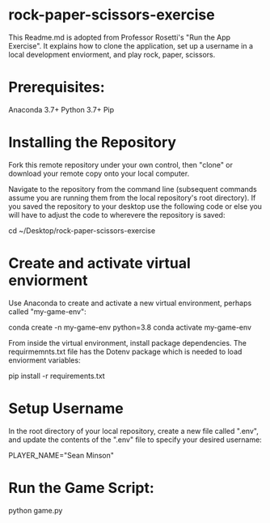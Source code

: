 # rock-paper-scissors-exercise
This Readme.md is adopted from Professor Rosetti's "Run the App Exercise". It explains how to clone the application, set up a username in a local development enviorment, and play rock, paper, scissors.  

# Prerequisites:
Anaconda 3.7+
Python 3.7+
Pip

# Installing the Repository
Fork this remote repository under your own control, then "clone" or download your remote copy onto your local computer.

Navigate to the repository from the command line (subsequent commands assume you are running them from the local repository's root directory). If you saved the repository to your desktop use the following code or else you will have to adjust the code to wherevere the repository is saved:

cd ~/Desktop/rock-paper-scissors-exercise

# Create and activate virtual enviorment
Use Anaconda to create and activate a new virtual environment, perhaps called "my-game-env":

conda create -n my-game-env python=3.8
conda activate my-game-env

From inside the virtual environment, install package dependencies. The requirmemnts.txt file has the Dotenv  package which is needed to load enviorment variables:

pip install -r requirements.txt

# Setup Username
In the root directory of your local repository, create a new file called ".env", and update the contents of the ".env" file to specify your desired username:

PLAYER_NAME="Sean Minson"

# Run the Game Script:

python game.py



